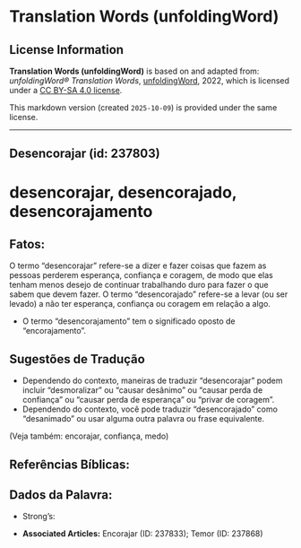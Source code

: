 # Translation Words (unfoldingWord)

## License Information

**Translation Words (unfoldingWord)** is based on and adapted from: _unfoldingWord® Translation Words_, [unfoldingWord](https://unfoldingword.org/utw), 2022, which is licensed under a [CC BY-SA 4.0 license](https://creativecommons.org/licenses/by-sa/4.0/legalcode.en).

This markdown version (created `2025-10-09`) is provided under the same license.



--------------------------------

## Desencorajar (id: 237803)

desencorajar, desencorajado, desencorajamento
=============================================

Fatos:
------

O termo “desencorajar” refere\-se a dizer e fazer coisas que fazem as pessoas perderem esperança, confiança e coragem, de modo que elas tenham menos desejo de continuar trabalhando duro para fazer o que sabem que devem fazer. O termo “desencorajado” refere\-se a levar (ou ser levado) a não ter esperança, confiança ou coragem em relação a algo.

* O termo “desencorajamento” tem o significado oposto de “encorajamento”.

Sugestões de Tradução
---------------------

* Dependendo do contexto, maneiras de traduzir “desencorajar” podem incluir “desmoralizar” ou “causar desânimo” ou “causar perda de confiança” ou “causar perda de esperança” ou “privar de coragem”.
* Dependendo do contexto, você pode traduzir “desencorajado” como “desanimado” ou usar alguma outra palavra ou frase equivalente.

(Veja também: encorajar, confiança, medo)

Referências Bíblicas:
---------------------

Dados da Palavra:
-----------------

* Strong’s:

* **Associated Articles:** Encorajar (ID: 237833); Temor (ID: 237868)

